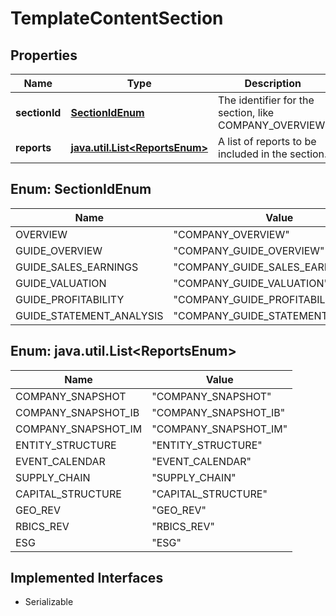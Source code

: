 

# TemplateContentSection


## Properties

Name | Type | Description | Notes
------------ | ------------- | ------------- | -------------
**sectionId** | [**SectionIdEnum**](#SectionIdEnum) | The identifier for the section, like COMPANY_OVERVIEW. |  [optional]
**reports** | [**java.util.List&lt;ReportsEnum&gt;**](#java.util.List&lt;ReportsEnum&gt;) | A list of reports to be included in the section. |  [optional]



## Enum: SectionIdEnum

Name | Value
---- | -----
OVERVIEW | &quot;COMPANY_OVERVIEW&quot;
GUIDE_OVERVIEW | &quot;COMPANY_GUIDE_OVERVIEW&quot;
GUIDE_SALES_EARNINGS | &quot;COMPANY_GUIDE_SALES_EARNINGS&quot;
GUIDE_VALUATION | &quot;COMPANY_GUIDE_VALUATION&quot;
GUIDE_PROFITABILITY | &quot;COMPANY_GUIDE_PROFITABILITY&quot;
GUIDE_STATEMENT_ANALYSIS | &quot;COMPANY_GUIDE_STATEMENT_ANALYSIS&quot;



## Enum: java.util.List&lt;ReportsEnum&gt;

Name | Value
---- | -----
COMPANY_SNAPSHOT | &quot;COMPANY_SNAPSHOT&quot;
COMPANY_SNAPSHOT_IB | &quot;COMPANY_SNAPSHOT_IB&quot;
COMPANY_SNAPSHOT_IM | &quot;COMPANY_SNAPSHOT_IM&quot;
ENTITY_STRUCTURE | &quot;ENTITY_STRUCTURE&quot;
EVENT_CALENDAR | &quot;EVENT_CALENDAR&quot;
SUPPLY_CHAIN | &quot;SUPPLY_CHAIN&quot;
CAPITAL_STRUCTURE | &quot;CAPITAL_STRUCTURE&quot;
GEO_REV | &quot;GEO_REV&quot;
RBICS_REV | &quot;RBICS_REV&quot;
ESG | &quot;ESG&quot;


## Implemented Interfaces

* Serializable


